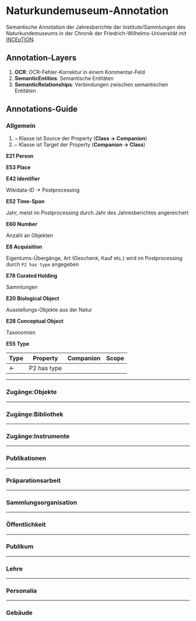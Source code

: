 # Naturkundemuseum-Annotation
Semantische Annotation der Jahresberichte der Institute/Sammlungen des Naturkundemuseums in der Chronik der Friedrich-Wilhelms-Universität mit [INCEpTION](https://inception-project.github.io).

## Annotation-Layers
1. **OCR**: OCR-Fehler-Korrektur in einem Kommentar-Feld
2. **SemanticEntities**: Semantische Entitäten
3. **SemanticRelationships**: Verbindungen zwischen semantischen Entitäten

## Annotations-Guide


### Allgemein

1. `→` Klasse ist Source der Property (**Class → Companion**)
2. `←` Klasse ist Target der Property (**Companion → Class**)

**E21 Person**

**E53 Place**

**E42 Identifier**

Wikidata-ID → Postprocessing

**E52 Time-Span**

Jahr, meist im Postprocessing durch Jahr des Jahresberichtes angereichert

**E60 Number**

Anzahl an Objekten

**E8 Acquisition**

Eigentums-Übergänge, Art (Geschenk, Kauf etc.) wird im Postprocessing durch `P2 has type` angegeben 

**E78 Curated Holding**

Sammlungen

**E20 Biological Object**

Ausstellungs-Objekte aus der Natur

**E28 Conceptual Object**

Taxonomien

**E55 Type**

| Type | Property | Companion | Scope |
| ---- | -------- | ------ | ----- |
| ← | P2 has type |  |  |




---
### Zugänge:Objekte



---
### Zugänge:Bibliothek

---
### Zugänge:Instrumente

---
### Publikationen

---
### Präparationsarbeit

---
### Sammlungsorganisation

---
### Öffentlichkeit

---
### Publikum

---
### Lehre

---
### Personalia

---
### Gebäude


